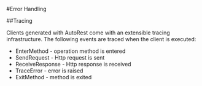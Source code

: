 #Error Handling

##Tracing

Clients generated with AutoRest come with an extensible tracing infrastructure. The following events are traced when the client is executed:

* EnterMethod - operation method is entered
* SendRequest - Http request is sent
* ReceiveResponse - Http response is received
* TraceError - error is raised
* ExitMethod - method is exited
